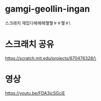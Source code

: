 # gamgi-geollin-ingan
스크래치 재밌다해해해햏햏ㅎㅎ햏ㅎ\
# 스크래치 공유
https://scratch.mit.edu/projects/670476328/\
# 영상
https://youtu.be/FDA3jcSGciE
